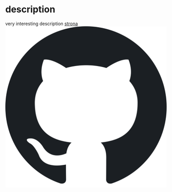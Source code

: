 # description
very interesting description
[strona](https://github.com/jakubpietraszko/jakubpietraszko.github.io)
![image](Octicons-mark-github.svg)
